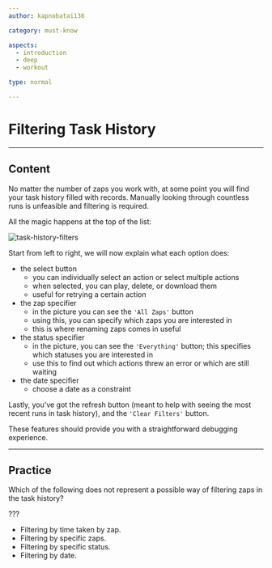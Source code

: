 ```yaml
---
author: kapnobatai136

category: must-know

aspects:
  - introduction
  - deep
  - workout

type: normal

---
```


# Filtering Task History

---
## Content

No matter the number of zaps you work with, at some point you will find your task history filled with records. Manually looking through countless runs is unfeasible and filtering is required.

All the magic happens at the top of the list:

![task-history-filters](https://img.enkipro.com/44d77a1e0017bc643a9e52d60be36998.png)

Start from left to right, we will now explain what each option does:
- the select button
    - you can individually select an action or select multiple actions
    - when selected, you can play, delete, or download them
    - useful for retrying a certain action
- the zap specifier
    - in the picture you can see the `'All Zaps'` button
    - using this, you can specify which zaps you are interested in
    - this is where renaming zaps comes in useful
- the status specifier
    - in the picture, you can see the `'Everything'` button; this specifies which statuses you are interested in
    - use this to find out which actions threw an error or which are still waiting
- the date specifier
    - choose a date as a constraint

Lastly, you've got the refresh button (meant to help with seeing the most recent runs in task history), and the `'Clear Filters'` button.

These features should provide you with a straightforward debugging experience.

---
## Practice

Which of the following does not represent a possible way of filtering zaps in the task history?

???

* Filtering by time taken by zap.
* Filtering by specific zaps.
* Filtering by specific status.
* Filtering by date.
